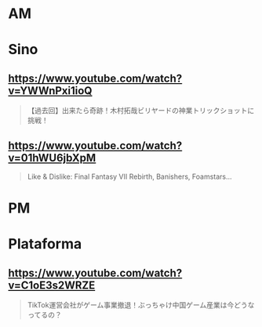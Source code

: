 # AM

# Sino

## https://www.youtube.com/watch?v=YWWnPxi1ioQ

>【過去回】出来たら奇跡！木村拓哉ビリヤードの神業トリックショットに挑戦！

## https://www.youtube.com/watch?v=01hWU6jbXpM

> Like & Dislike: Final Fantasy VII Rebirth, Banishers, Foamstars... 

# PM

# Plataforma

## https://www.youtube.com/watch?v=C1oE3s2WRZE

> TikTok運営会社がゲーム事業撤退！ぶっちゃけ中国ゲーム産業は今どうなってるの？ 
